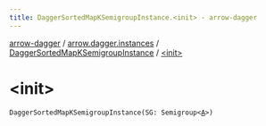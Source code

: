 ```yaml
---
title: DaggerSortedMapKSemigroupInstance.<init> - arrow-dagger
---
```


[arrow-dagger](../../index.html) / [arrow.dagger.instances](../index.html) / [DaggerSortedMapKSemigroupInstance](index.html) / [&lt;init&gt;](./-init-.html)

# &lt;init&gt;

`DaggerSortedMapKSemigroupInstance(SG: Semigroup<`[`A`](index.html#A)`>)`